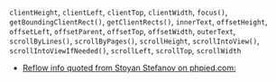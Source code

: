 `clientHeight`, `clientLeft`, `clientTop`, `clientWidth`, `focus()`, `getBoundingClientRect()`, `getClientRects()`, `innerText`, `offsetHeight`, `offsetLeft`, `offsetParent`, `offsetTop`, `offsetWidth`, `outerText`, `scrollByLines()`, `scrollByPages()`, `scrollHeight`, `scrollIntoView()`, `scrollIntoViewIfNeeded()`, `scrollLeft`, `scrollTop`, `scrollWidth`

* [Reflow info quoted from Stoyan Stefanov on phpied.com:](http://www.phpied.com/rendering-repaint-reflowrelayout-restyle/)
